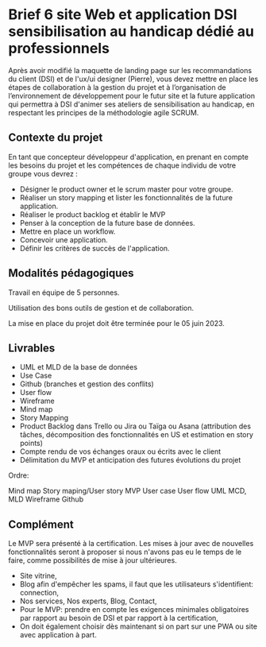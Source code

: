 # Brief 6 site Web et application DSI sensibilisation au handicap dédié au professionnels

Après avoir modifié la maquette de landing page sur les recommandations du client (DSI) et de l'ux/ui designer (Pierre), vous devez mettre en place les étapes de collaboration à la gestion du projet et à l’organisation de l’environnement de développement pour le futur site et la future application qui permettra à DSI d'animer ses ateliers de sensibilisation au handicap, en respectant les principes de la méthodologie agile SCRUM.

## Contexte du projet

En tant que concepteur développeur d'application, en prenant en compte les besoins du projet et les compétences de chaque individu de votre groupe vous devrez :

- Désigner le product owner et le scrum master pour votre groupe.
- Réaliser un story mapping et lister les fonctionnalités de la future application.
- Réaliser le product backlog et établir le MVP
- Penser à la conception de la future base de données.
- Mettre en place un workflow.
- Concevoir une application.
- Définir les critères de succès de l'application.

## Modalités pédagogiques

Travail en équipe de 5 personnes.

Utilisation des bons outils de gestion et de collaboration.

La mise en place du projet doit être terminée pour le 05 juin 2023.

## Livrables

- UML et MLD de la base de données
- Use Case
- Github (branches et gestion des conflits)
- User flow
- Wireframe
- Mind map
- Story Mapping
- Product Backlog dans Trello ou Jira ou Taïga ou Asana (attribution des tâches, décomposition des fonctionnalités en US et estimation en story points)
- Compte rendu de vos échanges oraux ou écrits avec le client
- Délimitation du MVP et anticipation des futures évolutions du projet

Ordre:

Mind map
Story maping/User story
MVP
User case
User flow
UML
MCD, MLD
Wireframe
Github

## Complément

Le MVP sera présenté à la certification.
Les mises à jour avec de nouvelles fonctionnalités seront à proposer si nous n'avons pas eu le temps de le faire, comme possibilités de mise à jour ultérieures.

- Site vitrine,
- Blog afin d'empêcher les spams, il faut que les utilisateurs s'identifient: connection,
- Nos services, Nos experts, Blog, Contact,
- Pour le MVP:
prendre en compte les exigences minimales obligatoires par rapport au besoin de DSI et par rapport à la certification,
- On doit également choisir dès maintenant si on part sur une PWA ou site avec application à part.
